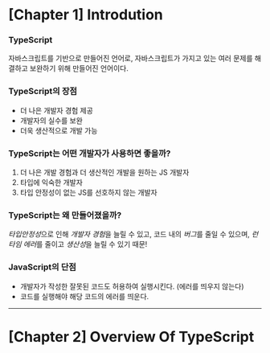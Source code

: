# [Chapter 1] Introdution
### TypeScript
자바스크립트를 기반으로 만들어진 언어로, 자바스크립트가 가지고 있는 여러 문제를 해결하고 보완하기 위해 만들어진 언어이다.
### TypeScript의 장점
- 더 나은 개발자 경험 제공
- 개발자의 실수를 보완
- 더욱 생산적으로 개발 가능
### TypeScript는 어떤 개발자가 사용하면 좋을까?
1. 더 나은 개발 경험과 더 생산적인 개발을 원하는 JS 개발자
2. 타입에 익숙한 개발자
3. 타입 안정성이 없는 JS를 선호하지 않는 개발자
### TypeScript는 왜 만들어졌을까?
*타입안정성*으로 인해 *개발자 경험*을 늘릴 수 있고, 코드 내의 *버그*를 줄일 수 있으며, *런타임 에러*를 줄이고 *생산성*을 늘릴 수 있기 때문!
### JavaScript의 단점
- 개발자가 작성한 잘못된 코드도 허용하여 실행시킨다. (에러를 띄우지 않는다)
- 코드를 실행해야 해당 코드의 에러를 띄운다.
***
# [Chapter 2] Overview Of TypeScript
